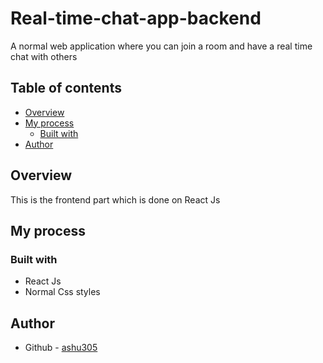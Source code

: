 # Real-time-chat-app-backend
A normal web application where you can join a room and have a real time chat with others

## Table of contents

- [Overview](#overview)
- [My process](#my-process)
  - [Built with](#built-with)
- [Author](#author)


## Overview
This is the frontend part which is done on React Js

## My process

### Built with

- React Js
- Normal Css styles

## Author

- Github - [ashu305](https://github.com/ashu305)

